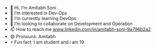 - 👋 Hi, I’m Amitabh Soni
- 👀 I’m interested in Dev-Ops
- 🌱 I’m currently learning DevOps
- 💞️ I’m looking to collaborate on Development and Operation
- 📫 How to reach me www.linkedin.com/in/amitabh-soni-9a796b2a2
- 😄 Pronouns: Amitabh
- ⚡ Fun fact: I am student and i am 19

<!---
Amitabh-DevOps/Amitabh-DevOps is a ✨ special ✨ repository because its `README.md` (this file) appears on your GitHub profile.
You can click the Preview link to take a look at your changes.
--->
